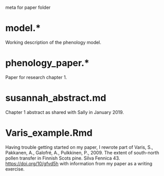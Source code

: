 meta for paper folder

# model.*

Working description of the phenology model.

# phenology_paper.*

Paper for research chapter 1.

# susannah_abstract.md
Chapter 1 abstract as shared with Sally in January 2019.

# Varis_example.Rmd

Having trouble getting started on my paper, I rewrote part of Varis, S., Pakkanen, A., Galofré, A., Pulkkinen, P., 2009. The extent of south-north pollen transfer in Finnish Scots pine. Silva Fennica 43. https://doi.org/10/gfvd5h with information from my paper as a writing exercise.